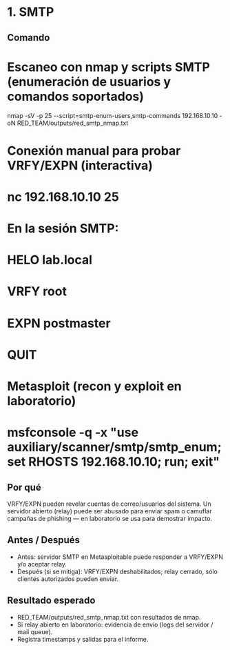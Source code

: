 # 1. SMTP

## Comando
# Escaneo con nmap y scripts SMTP (enumeración de usuarios y comandos soportados)
nmap -sV -p 25 --script=smtp-enum-users,smtp-commands 192.168.10.10 -oN RED_TEAM/outputs/red_smtp_nmap.txt

# Conexión manual para probar VRFY/EXPN (interactiva)
# nc 192.168.10.10 25
# En la sesión SMTP:
# HELO lab.local
# VRFY root
# EXPN postmaster
# QUIT

# Metasploit (recon y exploit en laboratorio)
# msfconsole -q -x "use auxiliary/scanner/smtp/smtp_enum; set RHOSTS 192.168.10.10; run; exit"

## Por qué
VRFY/EXPN pueden revelar cuentas de correo/usuarios del sistema.
Un servidor abierto (relay) puede ser abusado para enviar spam o camuflar campañas de phishing — en laboratorio se usa para demostrar impacto.

## Antes / Después
- Antes: servidor SMTP en Metasploitable puede responder a VRFY/EXPN y/o aceptar relay.
- Después (si se mitiga): VRFY/EXPN deshabilitados; relay cerrado, sólo clientes autorizados pueden enviar.

## Resultado esperado
- RED_TEAM/outputs/red_smtp_nmap.txt con resultados de nmap.
- Si relay abierto en laboratorio: evidencia de envío (logs del servidor / mail queue).
- Registra timestamps y salidas para el informe.
